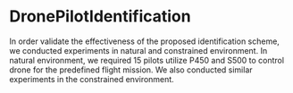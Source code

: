 # DronePilotIdentification
In order validate the effectiveness of the proposed identification scheme, we conducted experiments in natural and constrained environment. In natural environment, we required 15 pilots utilize P450 and S500 to control drone for the predefined flight mission. We also conducted similar experiments in the constrained environment.
